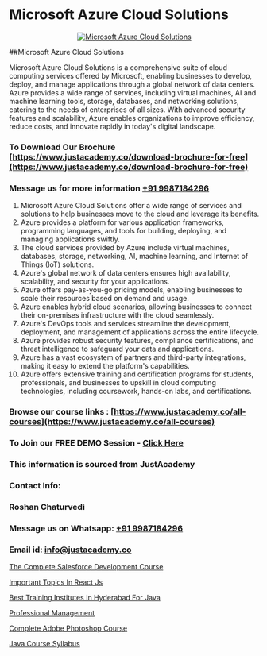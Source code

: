 # Microsoft Azure Cloud Solutions

<p align="center">
  <a href="https://justacademy.co/course-detail/microsoft-azure-training">
    <img src="https://justacademy.co/storage2/course_image/1708336833_course_image.png" alt="Microsoft Azure Cloud Solutions">
  </a>
</p>
##Microsoft Azure Cloud Solutions

Microsoft Azure Cloud Solutions is a comprehensive suite of cloud computing services offered by Microsoft, enabling businesses to develop, deploy, and manage applications through a global network of data centers. Azure provides a wide range of services, including virtual machines, AI and machine learning tools, storage, databases, and networking solutions, catering to the needs of enterprises of all sizes. With advanced security features and scalability, Azure enables organizations to improve efficiency, reduce costs, and innovate rapidly in today's digital landscape.
### To Download Our Brochure [https://www.justacademy.co/download-brochure-for-free](https://www.justacademy.co/download-brochure-for-free)
### Message us for more information [+91 9987184296](https://api.whatsapp.com/send?phone=919987184296)
1) Microsoft Azure Cloud Solutions offer a wide range of services and solutions to help businesses move to the cloud and leverage its benefits.
2) Azure provides a platform for various application frameworks, programming languages, and tools for building, deploying, and managing applications swiftly.
3) The cloud services provided by Azure include virtual machines, databases, storage, networking, AI, machine learning, and Internet of Things (IoT) solutions.
4) Azure's global network of data centers ensures high availability, scalability, and security for your applications.
5) Azure offers pay-as-you-go pricing models, enabling businesses to scale their resources based on demand and usage.
6) Azure enables hybrid cloud scenarios, allowing businesses to connect their on-premises infrastructure with the cloud seamlessly.
7) Azure's DevOps tools and services streamline the development, deployment, and management of applications across the entire lifecycle.
8) Azure provides robust security features, compliance certifications, and threat intelligence to safeguard your data and applications.
9) Azure has a vast ecosystem of partners and third-party integrations, making it easy to extend the platform's capabilities.
10) Azure offers extensive training and certification programs for students, professionals, and businesses to upskill in cloud computing technologies, including coursework, hands-on labs, and certifications.

### Browse our course links : [https://www.justacademy.co/all-courses](https://www.justacademy.co/all-courses) 
### To Join our FREE DEMO Session - [Click Here](https://www.justacademy.co/register-for-course-demo)


### This information is sourced from JustAcademy
### Contact Info:
### Roshan Chaturvedi
### Message us on Whatsapp: [+91 9987184296](https://api.whatsapp.com/send?phone=919987184296)
### Email id: [info@justacademy.co](mailto:info@justacademy.co)
                
[The Complete Salesforce Development Course](https://www.linkedin.com/pulse/complete-salesforce-development-course-justacademy-new-york-m9q4f?trackingId=1kuXTr8ld1M34Qc4pRALww%3D%3D&lipi=urn%3Ali%3Apage%3Ad_flagship3_company_admin%3BwtQD6Pu0R9K1Ka8Wqh4DGA%3D%3D)

[Important Topics In React Js](https://www.linkedin.com/pulse/important-topics-react-js-justacademy-ahmedabad-ydaee?trackingId=rNlnxPBraneZWyw5X8sSdQ%3D%3D&lipi=urn%3Ali%3Apage%3Ad_flagship3_company_admin%3BO%2BCUjkhGSmWvdoCzc9%2FX%2FA%3D%3D)

[Best Training Institutes In Hyderabad For Java](https://medium.com/@ranepooja/best-training-institutes-in-hyderabad-for-java-7e0ce4e7be4d)

[Professional Management](https://medium.com/@ranemanish460/professional-management-1e506c25d47d)

[Complete Adobe Photoshop Course](https://justacademyin.github.io/justacademy/complete-adobe-photoshop-course)

[Java Course Syllabus](https://justacademyin.github.io/justacademy/java-course-syllabus)

